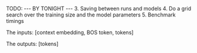 TODO:
--- BY TONIGHT ---
3. Saving between runs and models
4. Do a grid search over the training size and the model parameters
5. Benchmark timings

The inputs:
[context embedding, BOS token, tokens]

The outputs:
[tokens]
